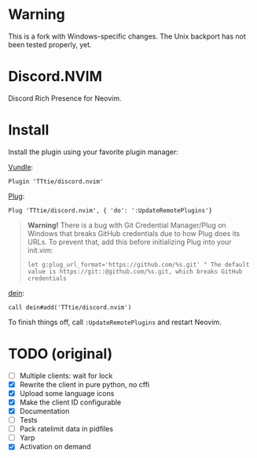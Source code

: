 # Warning
This is a fork with Windows-specific changes. The Unix backport has not been tested properly, yet.

# Discord.NVIM
Discord Rich Presence for Neovim.

# Install
Install the plugin using your favorite plugin manager:

[Vundle](https://github.com/VundleVim/Vundle.vim):
```
Plugin 'TTtie/discord.nvim'
```
[Plug](https://github.com/junegunn/vim-plug):
```
Plug 'TTtie/discord.nvim', { 'do': ':UpdateRemotePlugins'}
```
> **Warning!**
> There is a bug with Git Credential Manager/Plug on Windows that breaks GitHub credentials due to how Plug does its URLs.
> To prevent that, add this before initializing Plug into your init.vim:
> ```vim
> let g:plug_url_format='https://github.com/%s.git' " The default value is https://git::@github.com/%s.git, which breaks GitHub credentials
> ```

[dein](https://github.com/Shougo/dein.vim):
```
call dein#add('TTtie/discord.nvim')
```
To finish things off, call `:UpdateRemotePlugins` and restart Neovim.

# TODO (original)
- [ ] Multiple clients: wait for lock
- [X] Rewrite the client in pure python, no cffi
- [X] Upload some language icons
- [X] Make the client ID configurable
- [X] Documentation
- [ ] Tests
- [ ] Pack ratelimit data in pidfiles
- [ ] Yarp
- [X] Activation on demand

